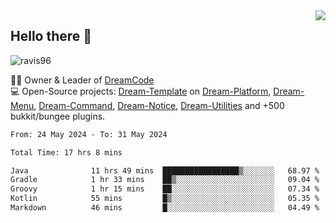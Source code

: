 <img align='right' src="https://github-readme-stats.vercel.app/api?username=Ravis96&show_icons=true">

## Hello there 👋
<p align="left"> <img src="https://komarev.com/ghpvc/?username=ravis96&label=Profile%20views&color=0e75b6&style=flat" alt="ravis96" /> </p>

👨‍💻 Owner & Leader of [DreamCode](https://github.com/DreamPoland) <br>
💻 Open-Source projects: [Dream-Template](https://github.com/DreamPoland/dream-template) on [Dream-Platform](https://github.com/DreamPoland/dream-platform), [Dream-Menu](https://github.com/DreamPoland/dream-menu), [Dream-Command](https://github.com/DreamPoland/dream-command), [Dream-Notice](https://github.com/DreamPoland/dream-notice), [Dream-Utilities](https://github.com/DreamPoland/dream-utilities) and +500 bukkit/bungee plugins.

<!--START_SECTION:waka-->

```txt
From: 24 May 2024 - To: 31 May 2024

Total Time: 17 hrs 8 mins

Java              11 hrs 49 mins  █████████████████▒░░░░░░░   68.97 %
Gradle            1 hr 33 mins    ██▒░░░░░░░░░░░░░░░░░░░░░░   09.04 %
Groovy            1 hr 15 mins    ██░░░░░░░░░░░░░░░░░░░░░░░   07.34 %
Kotlin            55 mins         █▒░░░░░░░░░░░░░░░░░░░░░░░   05.35 %
Markdown          46 mins         █░░░░░░░░░░░░░░░░░░░░░░░░   04.49 %
```

<!--END_SECTION:waka-->
